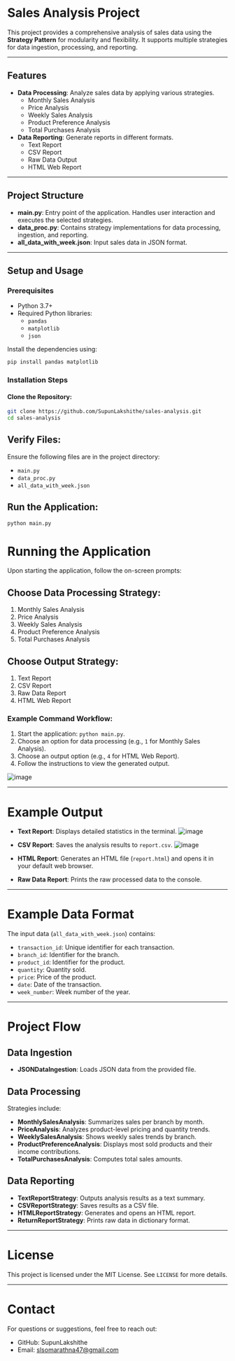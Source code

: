 # Sales Analysis Project

This project provides a comprehensive analysis of sales data using the **Strategy Pattern** for modularity and flexibility. It supports multiple strategies for data ingestion, processing, and reporting.

---

## Features

- **Data Processing**: Analyze sales data by applying various strategies.
  - Monthly Sales Analysis
  - Price Analysis
  - Weekly Sales Analysis
  - Product Preference Analysis
  - Total Purchases Analysis
- **Data Reporting**: Generate reports in different formats.
  - Text Report
  - CSV Report
  - Raw Data Output
  - HTML Web Report

---

## Project Structure

- **main.py**: Entry point of the application. Handles user interaction and executes the selected strategies.
- **data_proc.py**: Contains strategy implementations for data processing, ingestion, and reporting.
- **all_data_with_week.json**: Input sales data in JSON format.

---

## Setup and Usage

### Prerequisites

- Python 3.7+
- Required Python libraries:
  - `pandas`
  - `matplotlib`
  - `json`

Install the dependencies using:

```bash
pip install pandas matplotlib
```
### Installation Steps
#### Clone the Repository:

```bash
git clone https://github.com/SupunLakshithe/sales-analysis.git
cd sales-analysis
```
## Verify Files:
Ensure the following files are in the project directory:

- `main.py`
- `data_proc.py`
- `all_data_with_week.json`

## Run the Application:

```bash
python main.py
```

# Running the Application
Upon starting the application, follow the on-screen prompts:

## Choose Data Processing Strategy:
1. Monthly Sales Analysis
2. Price Analysis
3. Weekly Sales Analysis
4. Product Preference Analysis
5. Total Purchases Analysis

## Choose Output Strategy:
1. Text Report
2. CSV Report
3. Raw Data Report
4. HTML Web Report

### Example Command Workflow:
1. Start the application: `python main.py`.
2. Choose an option for data processing (e.g., `1` for Monthly Sales Analysis).
3. Choose an output option (e.g., `4` for HTML Web Report).
4. Follow the instructions to view the generated output.

![image](https://github.com/user-attachments/assets/c899d681-bd39-417f-b668-97c565fbf058)

---

# Example Output

- **Text Report**: Displays detailed statistics in the terminal.
![image](https://github.com/user-attachments/assets/83ac7986-14f8-417c-8590-7dfb688a5b2f)

- **CSV Report**: Saves the analysis results to `report.csv`.
![image](https://github.com/user-attachments/assets/627a51df-cb79-4153-9838-1458c5512323)

- **HTML Report**: Generates an HTML file (`report.html`) and opens it in your default web browser.
- **Raw Data Report**: Prints the raw processed data to the console.

---

# Example Data Format
The input data (`all_data_with_week.json`) contains:

- `transaction_id`: Unique identifier for each transaction.
- `branch_id`: Identifier for the branch.
- `product_id`: Identifier for the product.
- `quantity`: Quantity sold.
- `price`: Price of the product.
- `date`: Date of the transaction.
- `week_number`: Week number of the year.

---

# Project Flow

## Data Ingestion
- **JSONDataIngestion**: Loads JSON data from the provided file.

## Data Processing
Strategies include:
- **MonthlySalesAnalysis**: Summarizes sales per branch by month.
- **PriceAnalysis**: Analyzes product-level pricing and quantity trends.
- **WeeklySalesAnalysis**: Shows weekly sales trends by branch.
- **ProductPreferenceAnalysis**: Displays most sold products and their income contributions.
- **TotalPurchasesAnalysis**: Computes total sales amounts.

## Data Reporting
- **TextReportStrategy**: Outputs analysis results as a text summary.
- **CSVReportStrategy**: Saves results as a CSV file.
- **HTMLReportStrategy**: Generates and opens an HTML report.
- **ReturnReportStrategy**: Prints raw data in dictionary format.

---

# License
This project is licensed under the MIT License. See `LICENSE` for more details.

---

# Contact
For questions or suggestions, feel free to reach out:

- GitHub: SupunLakshithe
- Email: slsomarathna47@gmail.com
